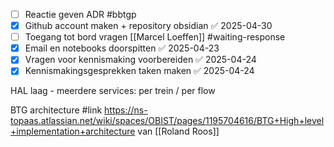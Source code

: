 - [ ] Reactie geven ADR #bbtgp 
- [x] Github account maken + repository obsidian ✅ 2025-04-30
- [ ] Toegang tot bord vragen [[Marcel Loeffen]] #waiting-response
- [x] Email en notebooks doorspitten ✅ 2025-04-23
- [x] Vragen voor kennismaking voorbereiden ✅ 2025-04-24
- [x] Kennismakingsgesprekken taken maken ✅ 2025-04-24

HAL laag - meerdere services: per trein / per flow

BTG architecture #link https://ns-topaas.atlassian.net/wiki/spaces/OBIST/pages/1195704616/BTG+High+level+implementation+architecture van [[Roland Roos]]



